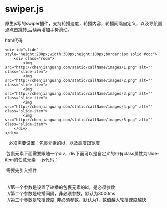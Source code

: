 # swiper.js
原生js写的swiper插件，支持轮播速度，轮播内容，轮播间隔自定义，以及导航圆点点击跳转,后续再增加手势滑动。

html代码

    <div id="slide" style="height:200px;width:300px;height:100px;border:1px solid #ccc">
        <div class="room">
            <img src="http://chenjianguang.com/static/callName/images/1.png" alt="" class="slide-item">
            <img src="http://chenjianguang.com/static/callName/images/2.png" alt="" class="slide-item">
            <img src="http://chenjianguang.com/static/callName/images/3.png" alt="" class="slide-item">
            <img src="http://chenjianguang.com/static/callName/images/4.png" alt="" class="slide-item">
            <img src="http://chenjianguang.com/static/callName/images/5.png" alt="" class="slide-item"> 
        </div>
    </div>

   必须需要设置：包裹元素的id，以及高度跟宽度
    
   包裹元素下面需要跟随一个div，div下面可以是自定义的带有class属性为slide-item的任意元素
    
 js代码：
 
  需要先引入插件  
    <script src="./slide.js"></script> <br/>
    <script>
        let slide = new Slide('slide', 3000,1);
    </script> <br/>
   //第一个参数是设置了轮播的包裹元素的id，是必须参数  <br/>
   //第二个参数是轮播间隔，非必须参数，默认为3000ms  <br/>
   //第三个参数是轮播速度, 非必须参数，默认为1，数值越大轮播速度越快<br/>
  </script>
    
